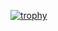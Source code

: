 [![trophy](https://github-profile-trophy.vercel.app/?username=ryanmkurtz)](https://github.com/ryo-ma/github-profile-trophy)
